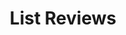 ---
title: List Reviews
excerpt: This endpoint is used to list all review objects.
api:
  file: openapi-(2).json
  operationId: list_reviews
hidden: false
---